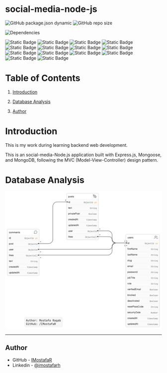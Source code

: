 # social-media-node-js

![GitHub package.json dynamic](https://img.shields.io/github/package-json/version/IMostafaR/social-media-node-js) ![GitHub repo size](https://img.shields.io/github/repo-size/IMostafaR/social-media-node-js)

![Dependencies](https://img.shields.io/badge/Dependencies-%20package.json-blue)

![Static Badge](https://img.shields.io/badge/Language-JavaScript-%23F7DF1E?logo=javascript&labelColor=black&color=%23F7DF1E)
![Static Badge](https://img.shields.io/badge/npm-v9.5.1-%23CB3837?logo=npm&labelColor=white&color=%23CB3837)
![Static Badge](https://img.shields.io/badge/node-v18.16.0-%23339933?logo=nodedotjs&labelColor=white&color=%23339933)
![Static Badge](https://img.shields.io/badge/Express.js-4.18.2-darkblue?logo=express&labelColor=black&color=darkblue)
![Static Badge](https://img.shields.io/badge/Database-MongoDB-%2347A248?logo=mongodb&labelColor=black&color=%2347A248)
![Static Badge](https://img.shields.io/badge/mongoose-v7.6.2-%23880000?logo=mongoose&labelColor=black&color=%23880000)
![Static Badge](https://img.shields.io/badge/bcrypt-v5.1.1-darkblue?labelColor=black&color=darkblue)
![Static Badge](https://img.shields.io/badge/dotenv-v16.3.1-%23ECD53F?logo=dotenv&logoColor=cloudflare&labelColor=black&color=%23ECD53F)
![Static Badge](https://img.shields.io/badge/joi-v17.11.0-darkblue?logoColor=cloudflare&labelColor=black&color=darkblue)
![Static Badge](https://img.shields.io/badge/jsonwebtoken-v9.0.2-darkblue?logo=jsonwebtokens&logoColor=cloudflare&labelColor=black&color=darkblue)
![Static Badge](https://img.shields.io/badge/morgan-v1.10.0-darkblue?logoColor=cloudflare&labelColor=black&color=darkblue)
![Static Badge](https://img.shields.io/badge/nodemailer-v6.9.5-darkblue?logoColor=cloudflare&labelColor=black&color=darkblue)
![Static Badge](https://img.shields.io/badge/slugify-v1.6.6-darkblue?logoColor=cloudflare&labelColor=black&color=darkblue)
![Static Badge](https://img.shields.io/badge/datefns-v2.30.0-darkblue?logoColor=cloudflare&labelColor=black&color=darkblue)

# Table of Contents

1. [Introduction](#introduction)
2. [Database Analysis](#database-analysis)

3. [Author](#author)

# Introduction

This is my work during learning backend web development.

This is an social-media-Node.js application built with Express.js, Mongoose, and MongoDB, following the MVC (Model-View-Controller) design pattern.

# Database Analysis

![](./ERD.png)

---

## Author

- GitHub - [IMostafaR](https://github.com/IMostafaR)
- Linkedin - [@imostafarh](https://www.linkedin.com/in/imostafarh/)
